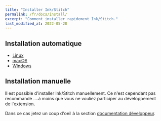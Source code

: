 ```yaml
---
title: "Installer Ink/Stitch"
permalink: /fr/docs/install/
excerpt: "Comment installer rapidement Ink/Stitch."
last_modified_at: 2022-05-28
---
```


## Installation automatique 

* <i class="fab fa-linux"></i> [Linux](/fr/docs/install-linux/)
* <i class="fab fa-apple"></i> [macOS](/fr/docs/install-macos/)
* <i class="fab fa-windows"></i> [Windows](/fr/docs/install-windows/)

## Installation manuelle

Il est possible d'installer Ink/Stitch manuellement. Ce n'est cependant pas recommandé ....à moins que vous ne vouliez participer au développement de l'extension.

Dans ce cas jetez un coup d'oeil à la section [documentation développeur](/fr/developers/inkstitch/manual-setup/).
